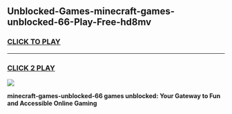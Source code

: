 
## Unblocked-Games-minecraft-games-unblocked-66-Play-Free-hd8mv
<h3>
<a href="https://premium76.site?title=minecraft-games-unblocked-66&ref=18A">CLICK TO PLAY</a></h3>
<hr>

<h3>
<a href="https://premium76.site?title=minecraft-games-unblocked-66&ref=18A">CLICK 2 PLAY</a>
  
</h3>

<a href="https://premium76.site?title=minecraft-games-unblocked-66&ref=18A"><img src="https://clearcache.store/games.png"></a>


**minecraft-games-unblocked-66 games unblocked: Your Gateway to Fun and Accessible Online Gaming**
